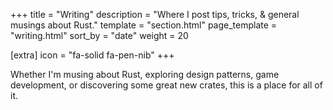 +++
title = "Writing"
description = "Where I post tips, tricks, & general musings about Rust."
template = "section.html"
page_template = "writing.html"
sort_by = "date"
weight = 20

[extra]
icon = "fa-solid fa-pen-nib"
+++

Whether I'm musing about Rust, exploring design patterns, game development,
or discovering some great new crates, this is a place for all of it.